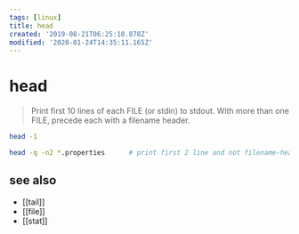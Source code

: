 ```yaml
---
tags: [linux]
title: head
created: '2019-08-21T06:25:10.878Z'
modified: '2020-01-24T14:35:11.165Z'
---
```


# head

> Print first 10 lines of each FILE (or stdin) to stdout. With more than one FILE, precede each with a filename header.

```sh
head -1

head -q -n2 *.properties      # print first 2 line and not filename-header
```

## see also
- [[tail]]
- [[file]]
- [[stat]]
